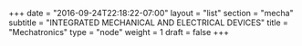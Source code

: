 +++
date = "2016-09-24T22:18:22-07:00"
layout = "list"
section = "mecha"
subtitle = "INTEGRATED MECHANICAL AND ELECTRICAL DEVICES"
title = "Mechatronics"
type = "node"
weight = 1
draft = false
+++